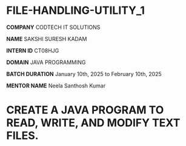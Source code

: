 # FILE-HANDLING-UTILITY_1

**COMPANY** CODTECH IT SOLUTIONS

**NAME** SAKSHI SURESH KADAM

**INTERN ID** CT08HJG

**DOMAIN** JAVA PROGRAMMING

**BATCH DURATION** January 10th, 2025 to February 10th, 2025

**MENTOR NAME** Neela Santhosh Kumar

# CREATE A JAVA PROGRAM TO READ, WRITE, AND MODIFY TEXT FILES.

